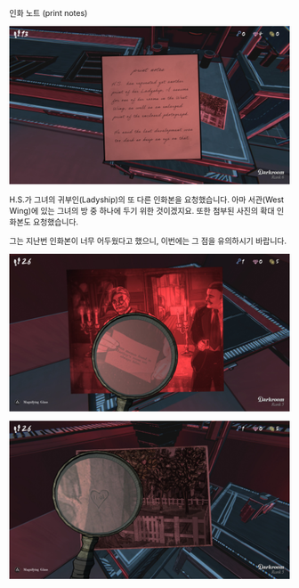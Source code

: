
인화 노트 (print notes)

![IMG_1792.JPG](images/darkroom/IMG_1792.JPG)

H.S.가 그녀의 귀부인(Ladyship)의 또 다른 인화본을 요청했습니다.
아마 서관(West Wing)에 있는 그녀의 방 중 하나에 두기 위한 것이겠지요.
또한 첨부된 사진의 확대 인화본도 요청했습니다.

그는 지난번 인화본이 너무 어두웠다고 했으니,
이번에는 그 점을 유의하시기 바랍니다.


![IMG_1879.JPG](images/darkroom/IMG_1879.JPG)


![IMG_1880.JPG](images/darkroom/IMG_1880.JPG)

